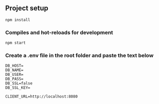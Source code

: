 ## Project setup
```
npm install
```

### Compiles and hot-reloads for development
```
npm start
```
### Create a .env file in the root folder and paste the text below
```
DB_HOST=
DB_NAME=
DB_USER=
DB_PASS=
DB_SSL=false
DB_SSL_KEY=

CLIENT_URL=http://localhost:8080
```


